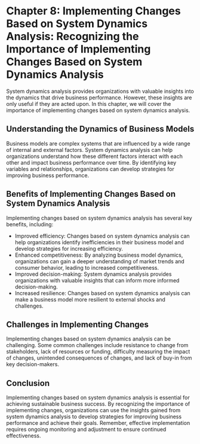 Chapter 8: Implementing Changes Based on System Dynamics Analysis: Recognizing the Importance of Implementing Changes Based on System Dynamics Analysis
=======================================================================================================================================================

System dynamics analysis provides organizations with valuable insights into the dynamics that drive business performance. However, these insights are only useful if they are acted upon. In this chapter, we will cover the importance of implementing changes based on system dynamics analysis.

Understanding the Dynamics of Business Models
---------------------------------------------

Business models are complex systems that are influenced by a wide range of internal and external factors. System dynamics analysis can help organizations understand how these different factors interact with each other and impact business performance over time. By identifying key variables and relationships, organizations can develop strategies for improving business performance.

Benefits of Implementing Changes Based on System Dynamics Analysis
------------------------------------------------------------------

Implementing changes based on system dynamics analysis has several key benefits, including:

* Improved efficiency: Changes based on system dynamics analysis can help organizations identify inefficiencies in their business model and develop strategies for increasing efficiency.
* Enhanced competitiveness: By analyzing business model dynamics, organizations can gain a deeper understanding of market trends and consumer behavior, leading to increased competitiveness.
* Improved decision-making: System dynamics analysis provides organizations with valuable insights that can inform more informed decision-making.
* Increased resilience: Changes based on system dynamics analysis can make a business model more resilient to external shocks and challenges.

Challenges in Implementing Changes
----------------------------------

Implementing changes based on system dynamics analysis can be challenging. Some common challenges include resistance to change from stakeholders, lack of resources or funding, difficulty measuring the impact of changes, unintended consequences of changes, and lack of buy-in from key decision-makers.

Conclusion
----------

Implementing changes based on system dynamics analysis is essential for achieving sustainable business success. By recognizing the importance of implementing changes, organizations can use the insights gained from system dynamics analysis to develop strategies for improving business performance and achieve their goals. Remember, effective implementation requires ongoing monitoring and adjustment to ensure continued effectiveness.


